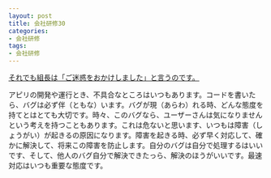 ```yaml
---
layout: post
title: 会社研修30
categories:
- 会社研修
tags:
- 会社研修
---
```


[それでも組長は「ご迷惑をおかけしました」と言うのです。](https://sites.google.com/a/kayac.com/episode/home/201206_5)

アピリの開発や運行とき、不具合なところはいつもあります。コードを書いたら、バグは必ず伴（ともな）います。バグが現（あらわ）れる時、どんな態度を持てとはとても大切です。時々、このバグなら、ユーザーさんは気になりませんという考えを持つこともあります。これは危ないと思います、いつもは障害（しょうがい）が起きるの原因になります。障害を起きる時、必ず早く対応して、確かに解決して、将来この障害を防止します。自分のバグは自分で処理するはいいです、そして、他人のバグ自分で解決できたっら、解決のほうがいいです。最速対応はいつも重要な態度です。